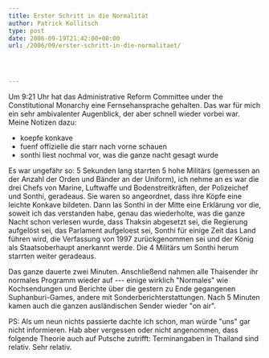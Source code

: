 ```yaml
---
title: Erster Schritt in die Normalität
author: Patrick Kollitsch
type: post
date: 2006-09-19T21:42:00+00:00
url: /2006/09/erster-schritt-in-die-normalitaet/




---
```

Um 9:21 Uhr hat das Administrative Reform Committee under the Constitutional Monarchy eine Fernsehansprache gehalten. Das war für mich ein sehr ambivalenter Augenblick, der aber schnell wieder vorbei war. Meine Notizen dazu:

  * koepfe konkave
  * fuenf offizielle die starr nach vorne schauen
  * sonthi liest nochmal vor, was die ganze nacht gesagt wurde

Es war ungefähr so: 5 Sekunden lang starrten 5 hohe Militärs (gemessen an der Anzahl der Orden und Bänder an der Uniform), ich nehme an es war die drei Chefs von Marine, Luftwaffe und Bodenstreitkräften, der Polizeichef und Sonthi, geradeaus. Sie waren so angeordnet, dass ihre Köpfe eine leichte Konkave bildeten. Dann las Sonthi in der Mitte eine Erklärung vor die, soweit ich das verstanden habe, genau das wiederholte, was die ganze Nacht schon verlesen wurde, dass Thaksin abgesetzt sei, die Regierung aufgelöst sei, das Parlament aufgeloest sei, Sonthi für einige Zeit das Land führen wird, die Verfassung von 1997 zurückgenommen sei und der König als Staatsoberhaupt anerkannt werde. Die 4 Militärs um Sonthi herum starrten weiter geradeaus.

Das ganze dauerte zwei Minuten. Anschließend nahmen alle Thaisender ihr normales Programm wieder auf --- einige wirklich "Normales" wie Kochsendungen und Berichte über die gestern zu Ende gegangenen Suphanburi-Games, andere mit Sonderberichterstattungen. Nach 5 Minuten kamen auch die ganzen ausländischen Sender wieder "on air". 

PS: Als um neun nichts passierte dachte ich schon, man würde "uns" gar nicht informieren. Hab aber vergessen oder nicht angenommen, dass folgende Theorie auch auf Putsche zutrifft: Terminangaben in Thailand sind relativ. Sehr relativ.

